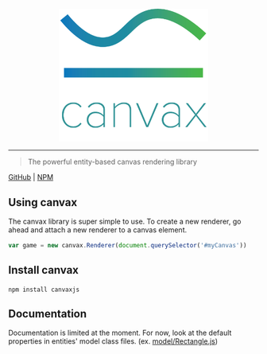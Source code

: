 <p align="center" style="text-align: center;"><img src="https://raw.githubusercontent.com/ethanent/canvax/master/media/canvax-textIncluded.png" width="300" alt="canvax logo"/></p>

---

> The powerful entity-based canvas rendering library

[GitHub](https://github.com/ethanent/canvax) | [NPM](https://www.npmjs.com/package/canvaxjs)

## Using canvax

The canvax library is super simple to use. To create a new renderer, go ahead and attach a new renderer to a canvas element.

```javascript
var game = new canvax.Renderer(document.querySelector('#myCanvas'))
```

## Install canvax

```
npm install canvaxjs
```

## Documentation

Documentation is limited at the moment. For now, look at the default properties in entities' model class files. (ex. [model/Rectangle.js](https://github.com/ethanent/canvax/blob/master/model/Rectangle.js))
